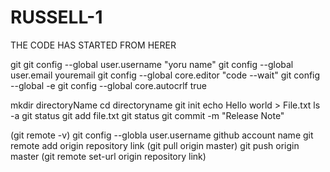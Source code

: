 # RUSSELL-1

THE CODE HAS STARTED FROM HERER


git git config --global user.username "yoru name"
git config --global user.email youremail
git config --global core.editor "code --wait"
git config --global -e
git config --global core.autocrlf true

mkdir directoryName
cd directoryname
git init
echo Hello world > File.txt
ls -a
git status
git add file.txt
git status
git commit -m "Release Note"

(git remote -v)
git config --globla user.username github account name
git remote add origin repository link
(git pull origin master)
git push origin master
(git remote set-url origin repository link)

